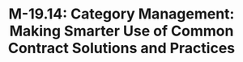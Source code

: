 ---
title: "M-19.14: Category Management: Making Smarter Use of Common Contract Solutions and Practices"
description: Provides guidance on the use of category management to include 5
  actions to agencies. As used in this document, the term &quot;category management&quot;
  refers to the business practice of buying common goods and services as an
  enterprise to eliminate redundancies, increase efficiency, and deliver more
  value and savings from the Government's acquisition programs. Refer to Page 4
  for starting detail guidance on the 5 actions.
url-link: "https://www.whitehouse.gov/wp-content/uploads/2019/03/M-19-13.pdf"
type: "PDF"
gov-only: "false"
is-external: "true"
publication-date: "March 01, 2019"
reading-time: "60"
resource-type: "Guidance"
filter: "p-filter"
audience: "contracts-acquisitions"
branded-offerings: "acquisition-policy-it-category"
---